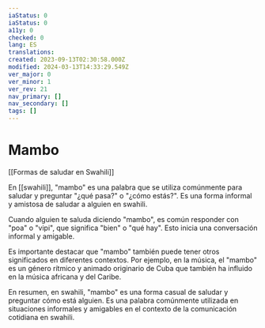 ```yaml
---
iaStatus: 0
iaStatus: 0
a11y: 0
checked: 0
lang: ES
translations: 
created: 2023-09-13T02:30:58.000Z
modified: 2024-03-13T14:33:29.549Z
ver_major: 0
ver_minor: 1
ver_rev: 21
nav_primary: []
nav_secondary: []
tags: []
---
```

# Mambo

[[Formas de saludar en Swahili]]

En [[swahili]], "mambo" es una palabra que se utiliza comúnmente para saludar y preguntar "¿qué pasa?" o "¿cómo estás?". Es una forma informal y amistosa de saludar a alguien en swahili.

Cuando alguien te saluda diciendo "mambo", es común responder con "poa" o "vipi", que significa "bien" o "qué hay". Esto inicia una conversación informal y amigable.

Es importante destacar que "mambo" también puede tener otros significados en diferentes contextos. Por ejemplo, en la música, el "mambo" es un género rítmico y animado originario de Cuba que también ha influido en la música africana y del Caribe.

En resumen, en swahili, "mambo" es una forma casual de saludar y preguntar cómo está alguien. Es una palabra comúnmente utilizada en situaciones informales y amigables en el contexto de la comunicación cotidiana en swahili.